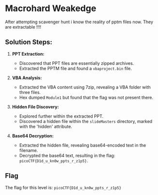 # Macrohard Weakedge 

After attempting scavenger hunt i know the reality of pptm files now. They are extractable !!!!

## Solution Steps:

1. **PPT Extraction:**
   - Discovered that PPT files are essentially zipped archives.
   - Extracted the PPTM file and found a `vbaproject.bin` file.

2. **VBA Analysis:**
   - Extracted the VBA content using 7zip, revealing a VBA folder with three files.
   - Hex dumped `Module1` but found that the flag was not present there.

3. **Hidden File Discovery:**
   - Explored further within the extracted PPT.
   - Discovered a hidden file within the `slideMasters` directory, marked with the 'hidden' attribute.

4. **Base64 Decryption:**
   - Extracted the hidden file, revealing base64-encoded text in the filename.
   - Decrypted the base64 text, resulting in the flag: `picoCTF{D1d_u_kn0w_ppts_r_z1p5}`.

## Flag
The flag for this level is: `picoCTF{D1d_u_kn0w_ppts_r_z1p5}`